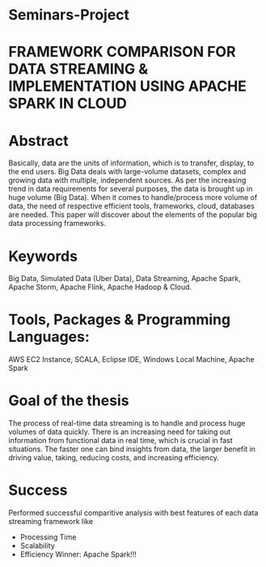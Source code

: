 # Seminars-Project

# FRAMEWORK COMPARISON FOR DATA STREAMING & IMPLEMENTATION USING APACHE SPARK IN CLOUD

# Abstract
Basically, data are the units of information, which is to transfer, display, to the end users. Big Data deals with large-volume datasets, complex and growing data with multiple, independent sources. As per the increasing trend in data requirements for several purposes, the data is brought up in huge volume (Big Data). When it comes to handle/process more volume of data, the need of respective efficient tools, frameworks, cloud, databases are needed. This paper will discover about the elements of the popular big data processing frameworks.

# Keywords
Big Data, Simulated Data (Uber Data), Data Streaming, Apache Spark, Apache Storm, Apache Flink, Apache Hadoop & Cloud.

# Tools, Packages & Programming Languages:
AWS EC2 Instance, SCALA, Eclipse IDE, Windows Local Machine, Apache Spark

# Goal of the thesis
The process of real-time data streaming is to handle and process huge volumes of data quickly. There is an increasing need for taking out information from functional data in real time, which is crucial in fast situations. The faster one can bind insights from data, the larger benefit in driving value, taking, reducing costs, and increasing efficiency.

# Success
Performed successful comparitive analysis with best features of each data streaming framework like 
* Processing Time
* Scalability
* Efficiency
Winner: Apache Spark!!!
